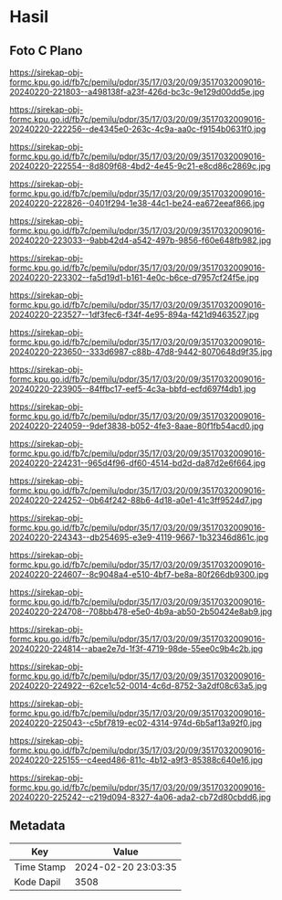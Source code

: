 # Hasil

## Foto C Plano

https://sirekap-obj-formc.kpu.go.id/fb7c/pemilu/pdpr/35/17/03/20/09/3517032009016-20240220-221803--a498138f-a23f-426d-bc3c-9e129d00dd5e.jpg

https://sirekap-obj-formc.kpu.go.id/fb7c/pemilu/pdpr/35/17/03/20/09/3517032009016-20240220-222256--de4345e0-263c-4c9a-aa0c-f9154b0631f0.jpg

https://sirekap-obj-formc.kpu.go.id/fb7c/pemilu/pdpr/35/17/03/20/09/3517032009016-20240220-222554--8d809f68-4bd2-4e45-9c21-e8cd86c2869c.jpg

https://sirekap-obj-formc.kpu.go.id/fb7c/pemilu/pdpr/35/17/03/20/09/3517032009016-20240220-222826--0401f294-1e38-44c1-be24-ea672eeaf866.jpg

https://sirekap-obj-formc.kpu.go.id/fb7c/pemilu/pdpr/35/17/03/20/09/3517032009016-20240220-223033--9abb42d4-a542-497b-9856-f60e648fb982.jpg

https://sirekap-obj-formc.kpu.go.id/fb7c/pemilu/pdpr/35/17/03/20/09/3517032009016-20240220-223302--fa5d19d1-b161-4e0c-b6ce-d7957cf24f5e.jpg

https://sirekap-obj-formc.kpu.go.id/fb7c/pemilu/pdpr/35/17/03/20/09/3517032009016-20240220-223527--1df3fec6-f34f-4e95-894a-f421d9463527.jpg

https://sirekap-obj-formc.kpu.go.id/fb7c/pemilu/pdpr/35/17/03/20/09/3517032009016-20240220-223650--333d6987-c88b-47d8-9442-8070648d9f35.jpg

https://sirekap-obj-formc.kpu.go.id/fb7c/pemilu/pdpr/35/17/03/20/09/3517032009016-20240220-223905--84ffbc17-eef5-4c3a-bbfd-ecfd697f4db1.jpg

https://sirekap-obj-formc.kpu.go.id/fb7c/pemilu/pdpr/35/17/03/20/09/3517032009016-20240220-224059--9def3838-b052-4fe3-8aae-80f1fb54acd0.jpg

https://sirekap-obj-formc.kpu.go.id/fb7c/pemilu/pdpr/35/17/03/20/09/3517032009016-20240220-224231--965d4f96-df60-4514-bd2d-da87d2e6f664.jpg

https://sirekap-obj-formc.kpu.go.id/fb7c/pemilu/pdpr/35/17/03/20/09/3517032009016-20240220-224252--0b64f242-88b6-4d18-a0e1-41c3ff9524d7.jpg

https://sirekap-obj-formc.kpu.go.id/fb7c/pemilu/pdpr/35/17/03/20/09/3517032009016-20240220-224343--db254695-e3e9-4119-9667-1b32346d861c.jpg

https://sirekap-obj-formc.kpu.go.id/fb7c/pemilu/pdpr/35/17/03/20/09/3517032009016-20240220-224607--8c9048a4-e510-4bf7-be8a-80f266db9300.jpg

https://sirekap-obj-formc.kpu.go.id/fb7c/pemilu/pdpr/35/17/03/20/09/3517032009016-20240220-224708--708bb478-e5e0-4b9a-ab50-2b50424e8ab9.jpg

https://sirekap-obj-formc.kpu.go.id/fb7c/pemilu/pdpr/35/17/03/20/09/3517032009016-20240220-224814--abae2e7d-1f3f-4719-98de-55ee0c9b4c2b.jpg

https://sirekap-obj-formc.kpu.go.id/fb7c/pemilu/pdpr/35/17/03/20/09/3517032009016-20240220-224922--62ce1c52-0014-4c6d-8752-3a2df08c63a5.jpg

https://sirekap-obj-formc.kpu.go.id/fb7c/pemilu/pdpr/35/17/03/20/09/3517032009016-20240220-225043--c5bf7819-ec02-4314-974d-6b5af13a92f0.jpg

https://sirekap-obj-formc.kpu.go.id/fb7c/pemilu/pdpr/35/17/03/20/09/3517032009016-20240220-225155--c4eed486-811c-4b12-a9f3-85388c640e16.jpg

https://sirekap-obj-formc.kpu.go.id/fb7c/pemilu/pdpr/35/17/03/20/09/3517032009016-20240220-225242--c219d094-8327-4a06-ada2-cb72d80cbdd6.jpg


## Metadata

| Key        | Value               |
| ---------- | ------------------- |
| Time Stamp | 2024-02-20 23:03:35 |
| Kode Dapil | 3508                |



